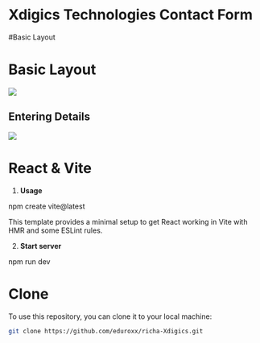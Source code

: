 # Xdigics Technologies Contact Form

#Basic Layout
<h1>Basic Layout</h1> 

<img src="C:\Users\Richa Anchan\Pictures\Screenshots\Screenshot (139).png"></img>

<h2>Entering Details</h2>
<img src = "C:\Users\Richa Anchan\Pictures\Screenshots\Screenshot (140).png"></img>

# React & Vite

1. **Usage**

npm create vite@latest

This template provides a minimal setup to get React working in Vite with HMR and some ESLint rules.


2. **Start server**

npm run dev

# Clone 
To use this repository, you can clone it to your local machine:

```bash
git clone https://github.com/eduroxx/richa-Xdigics.git
